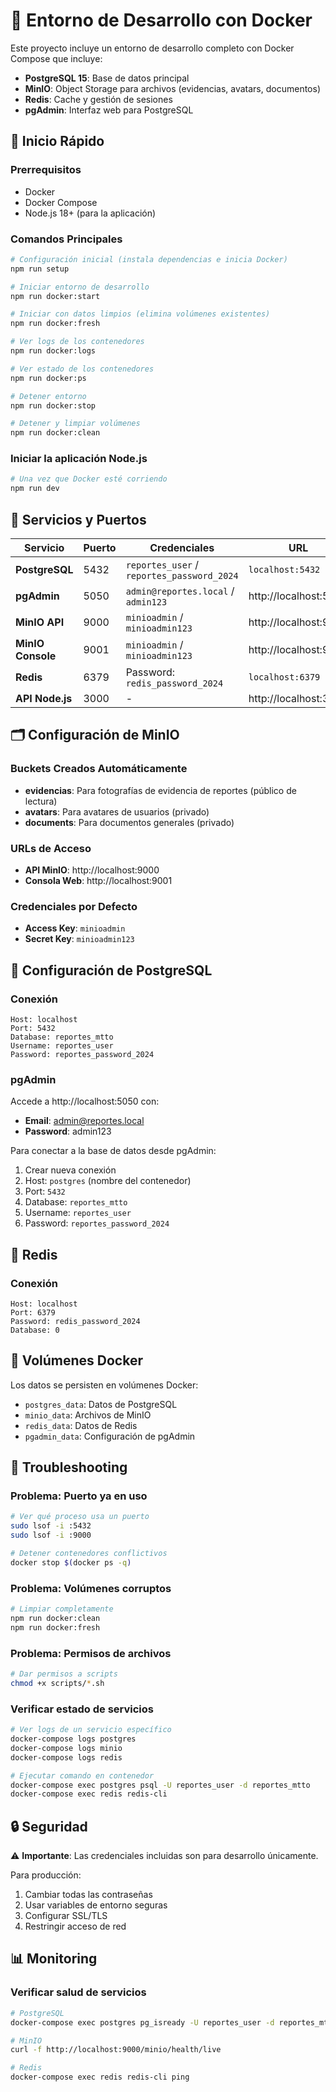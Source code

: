 # 🐳 Entorno de Desarrollo con Docker

Este proyecto incluye un entorno de desarrollo completo con Docker Compose que incluye:

- **PostgreSQL 15**: Base de datos principal
- **MinIO**: Object Storage para archivos (evidencias, avatars, documentos)
- **Redis**: Cache y gestión de sesiones
- **pgAdmin**: Interfaz web para PostgreSQL

## 🚀 Inicio Rápido

### Prerrequisitos

- Docker
- Docker Compose
- Node.js 18+ (para la aplicación)

### Comandos Principales

```bash
# Configuración inicial (instala dependencias e inicia Docker)
npm run setup

# Iniciar entorno de desarrollo
npm run docker:start

# Iniciar con datos limpios (elimina volúmenes existentes)
npm run docker:fresh

# Ver logs de los contenedores
npm run docker:logs

# Ver estado de los contenedores
npm run docker:ps

# Detener entorno
npm run docker:stop

# Detener y limpiar volúmenes
npm run docker:clean
```

### Iniciar la aplicación Node.js

```bash
# Una vez que Docker esté corriendo
npm run dev
```

## 🔗 Servicios y Puertos

| Servicio | Puerto | Credenciales | URL |
|----------|--------|--------------|-----|
| **PostgreSQL** | 5432 | `reportes_user` / `reportes_password_2024` | `localhost:5432` |
| **pgAdmin** | 5050 | `admin@reportes.local` / `admin123` | http://localhost:5050 |
| **MinIO API** | 9000 | `minioadmin` / `minioadmin123` | http://localhost:9000 |
| **MinIO Console** | 9001 | `minioadmin` / `minioadmin123` | http://localhost:9001 |
| **Redis** | 6379 | Password: `redis_password_2024` | `localhost:6379` |
| **API Node.js** | 3000 | - | http://localhost:3000 |

## 🗂️ Configuración de MinIO

### Buckets Creados Automáticamente

- **evidencias**: Para fotografías de evidencia de reportes (público de lectura)
- **avatars**: Para avatares de usuarios (privado)
- **documents**: Para documentos generales (privado)

### URLs de Acceso

- **API MinIO**: http://localhost:9000
- **Consola Web**: http://localhost:9001

### Credenciales por Defecto

- **Access Key**: `minioadmin`
- **Secret Key**: `minioadmin123`

## 🐘 Configuración de PostgreSQL

### Conexión

```
Host: localhost
Port: 5432
Database: reportes_mtto
Username: reportes_user
Password: reportes_password_2024
```

### pgAdmin

Accede a http://localhost:5050 con:
- **Email**: admin@reportes.local
- **Password**: admin123

Para conectar a la base de datos desde pgAdmin:
1. Crear nueva conexión
2. Host: `postgres` (nombre del contenedor)
3. Port: `5432`
4. Database: `reportes_mtto`
5. Username: `reportes_user`
6. Password: `reportes_password_2024`

## 🔄 Redis

### Conexión

```
Host: localhost
Port: 6379
Password: redis_password_2024
Database: 0
```

## 📁 Volúmenes Docker

Los datos se persisten en volúmenes Docker:

- `postgres_data`: Datos de PostgreSQL
- `minio_data`: Archivos de MinIO
- `redis_data`: Datos de Redis
- `pgadmin_data`: Configuración de pgAdmin

## 🔧 Troubleshooting

### Problema: Puerto ya en uso

```bash
# Ver qué proceso usa un puerto
sudo lsof -i :5432
sudo lsof -i :9000

# Detener contenedores conflictivos
docker stop $(docker ps -q)
```

### Problema: Volúmenes corruptos

```bash
# Limpiar completamente
npm run docker:clean
npm run docker:fresh
```

### Problema: Permisos de archivos

```bash
# Dar permisos a scripts
chmod +x scripts/*.sh
```

### Verificar estado de servicios

```bash
# Ver logs de un servicio específico
docker-compose logs postgres
docker-compose logs minio
docker-compose logs redis

# Ejecutar comando en contenedor
docker-compose exec postgres psql -U reportes_user -d reportes_mtto
docker-compose exec redis redis-cli
```

## 🔒 Seguridad

⚠️ **Importante**: Las credenciales incluidas son para desarrollo únicamente. 

Para producción:
1. Cambiar todas las contraseñas
2. Usar variables de entorno seguras
3. Configurar SSL/TLS
4. Restringir acceso de red

## 📊 Monitoring

### Verificar salud de servicios

```bash
# PostgreSQL
docker-compose exec postgres pg_isready -U reportes_user -d reportes_mtto

# MinIO
curl -f http://localhost:9000/minio/health/live

# Redis
docker-compose exec redis redis-cli ping
```
